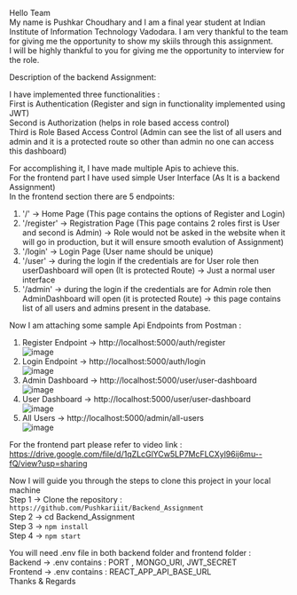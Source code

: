 Hello Team <br/>
My name is Pushkar Choudhary and I am a final year student at Indian Institute of Information Technology Vadodara. I am very thankful to the team for giving me the opportunity to show my skiils through this assignment.
<br/>
I will be highly thankful to you for giving me the opportunity to interview for the role. <br/>


Description of the backend Assignment: <br/>

I have implemented three functionalities : <br/>
First is Authentication (Register and sign in functionality implemented using JWT) <br/>
Second is Authorization (helps in role based access control) <br/>
Third is Role Based Access Control (Admin can see the list of all users and admin and it is a protected route so other than admin no one can access this dashboard) <br/>

For accomplishing it, I have made multiple Apis to achieve this. <br/>
For the frontend part I have used simple User Interface (As It is a backend Assignment) <br/>
In the frontend section there are 5 endpoints: <br/>
1) '/' -> Home Page (This page contains the options of Register and Login) <br/>
2) '/register' -> Registration Page (This page contains 2 roles first is User and second is Admin) -> Role would not be asked in the website when it will go in production, but it will ensure smooth evalution of Assignment) <br/>
3) '/login' -> Login Page (User name should be unique) <br/>
4) '/user' -> during the login if the credentials are for User role then userDashboard will open (It is protected Route) -> Just a normal user interface <br/>
5) '/admin' -> during the login if the credentials are for Admin role then AdminDashboard will open (it is protected Route) -> this page contains list of all users and admins present in the database. <br/>

Now I am attaching some sample Api Endpoints from Postman : <br/>

1) Register Endpoint -> http://localhost:5000/auth/register <br/>
![image](https://github.com/user-attachments/assets/4c545bc4-cbae-4ca3-8579-f1b962af83f6)
2) Login Endpoint -> http://localhost:5000/auth/login <br/>
![image](https://github.com/user-attachments/assets/a8aa7f0f-403f-4cd2-b0fe-142dbb1643ba)
3) Admin Dashboard -> http://localhost:5000/user/user-dashboard <br/>
![image](https://github.com/user-attachments/assets/bb35bc59-2b21-4948-812b-55db3a530fea)
4) User Dashboard -> http://localhost:5000/user/user-dashboard <br/>
![image](https://github.com/user-attachments/assets/8efe77fb-1603-4e28-95e3-70e484044dbf)
5) All Users -> http://localhost:5000/admin/all-users <br/>
![image](https://github.com/user-attachments/assets/82203822-6223-4a72-901b-fdf49a9c6de7)

For the frontend part please refer to video link : https://drive.google.com/file/d/1qZLcGlYCw5LP7McFLCXyl96ij6mu--fQ/view?usp=sharing <br/>

Now I will guide you through the steps to clone this project in your local machine <br/>
Step 1 -> Clone the repository : ``` https://github.com/Pushkariiit/Backend_Assignment ``` <br/>
Step 2 -> cd Backend_Assignment <br/>
Step 3 -> ``` npm install ``` <br/>
Step 4 -> ``` npm start ``` <br/>

You will need .env file in both backend folder and frontend folder : <br/>
Backend -> .env contains : PORT , MONGO_URI, JWT_SECRET <br/>
Frontend -> .env contains : REACT_APP_API_BASE_URL <br/>
Thanks & Regards
